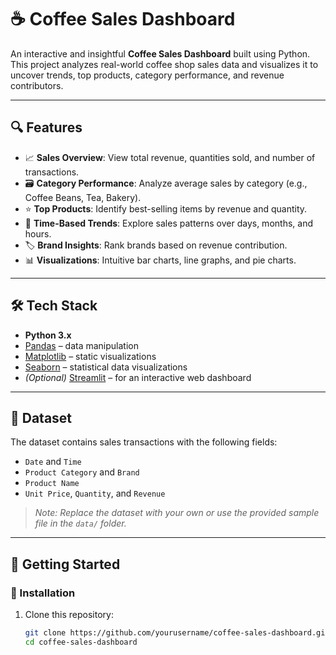 # ☕ Coffee Sales Dashboard

An interactive and insightful **Coffee Sales Dashboard** built using Python. This project analyzes real-world coffee shop sales data and visualizes it to uncover trends, top products, category performance, and revenue contributors.

---

## 🔍 Features

- 📈 **Sales Overview**: View total revenue, quantities sold, and number of transactions.
- 🗃️ **Category Performance**: Analyze average sales by category (e.g., Coffee Beans, Tea, Bakery).
- ⭐ **Top Products**: Identify best-selling items by revenue and quantity.
- 📆 **Time-Based Trends**: Explore sales patterns over days, months, and hours.
- 🏷️ **Brand Insights**: Rank brands based on revenue contribution.
- 📊 **Visualizations**: Intuitive bar charts, line graphs, and pie charts.

---

## 🛠️ Tech Stack

- **Python 3.x**
- [Pandas](https://pandas.pydata.org/) – data manipulation
- [Matplotlib](https://matplotlib.org/) – static visualizations
- [Seaborn](https://seaborn.pydata.org/) – statistical data visualizations
- *(Optional)* [Streamlit](https://streamlit.io/) – for an interactive web dashboard

---

## 📁 Dataset

The dataset contains sales transactions with the following fields:

- `Date` and `Time`
- `Product Category` and `Brand`
- `Product Name`
- `Unit Price`, `Quantity`, and `Revenue`

> *Note: Replace the dataset with your own or use the provided sample file in the `data/` folder.*

---

## 🚀 Getting Started

### 🔧 Installation

1. Clone this repository:
   ```bash
   git clone https://github.com/yourusername/coffee-sales-dashboard.git
   cd coffee-sales-dashboard
